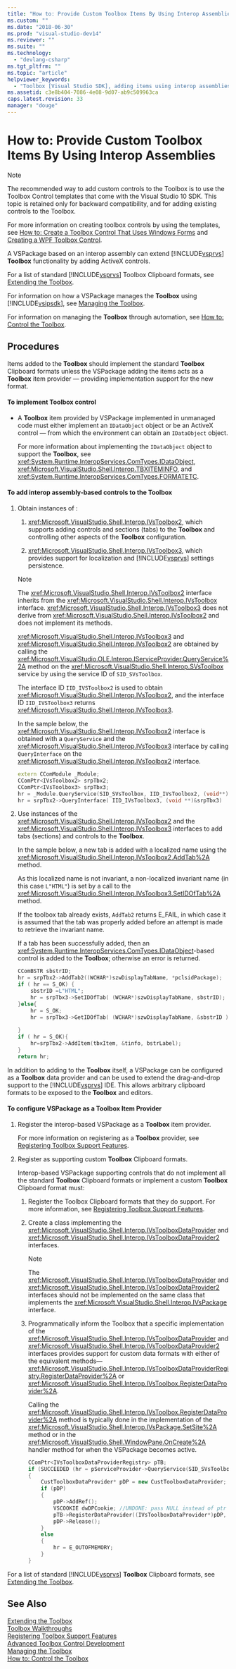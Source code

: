 ```yaml
---
title: "How to: Provide Custom Toolbox Items By Using Interop Assemblies | Microsoft Docs"
ms.custom: ""
ms.date: "2018-06-30"
ms.prod: "visual-studio-dev14"
ms.reviewer: ""
ms.suite: ""
ms.technology: 
  - "devlang-csharp"
ms.tgt_pltfrm: ""
ms.topic: "article"
helpviewer_keywords: 
  - "Toolbox [Visual Studio SDK], adding items using interop assemblies"
ms.assetid: c3e8b404-7086-4e08-9d07-ab9c509963ca
caps.latest.revision: 33
manager: "douge"
---
```

# How to: Provide Custom Toolbox Items By Using Interop Assemblies
> [!NOTE]
>  The recommended way to add custom controls to the Toolbox is to use the Toolbox Control templates that come with the Visual Studio 10 SDK. This topic is retained only for backward compatibility, and for adding existing controls to the Toolbox.  
>   
>  For more information on creating toolbox controls by using the templates, see [How to: Create a Toolbox Control That Uses Windows Forms](../misc/how-to-create-a-toolbox-control-that-uses-windows-forms.md) and [Creating a WPF Toolbox Control](http://msdn.microsoft.com/library/9cc34db9-b0d1-4951-a02f-7537fbbb51ad).  
  
 A VSPackage based on an interop assembly can extend [!INCLUDE[vsprvs](../includes/vsprvs-md.md)] **Toolbox** functionality by adding ActiveX controls.  
  
 For a list of standard [!INCLUDE[vsprvs](../includes/vsprvs-md.md)] Toolbox Clipboard formats, see [Extending the Toolbox](../misc/extending-the-toolbox.md).  
  
 For information on how a VSPackage manages the **Toolbox** using [!INCLUDE[vsipsdk](../includes/vsipsdk-md.md)], see [Managing the Toolbox](../misc/managing-the-toolbox.md).  
  
 For information on managing the **Toolbox** through automation, see [How to: Control the Toolbox](http://msdn.microsoft.com/library/c9d8a18a-d2bc-43d4-a803-601bfc6a6599).  
  
## Procedures  
 Items added to the **Toolbox** should implement the standard **Toolbox** Clipboard formats unless the VSPackage adding the items acts as a **Toolbox** item provider — providing implementation support for the new format.  
  
#### To implement Toolbox control  
  
-   A **Toolbox** item provided by VSPackage implemented in unmanaged code must either implement an `IDataObject` object or be an ActiveX control — from which the environment can obtain an `IDataObject` object.  
  
     For more information about implementing the `IDataObject` object to support the **Toolbox**, see <xref:System.Runtime.InteropServices.ComTypes.IDataObject>, <xref:Microsoft.VisualStudio.Shell.Interop.TBXITEMINFO>, and <xref:System.Runtime.InteropServices.ComTypes.FORMATETC>.  
  
#### To add interop assembly-based controls to the Toolbox  
  
1.  Obtain instances of :  
  
    1.  <xref:Microsoft.VisualStudio.Shell.Interop.IVsToolbox2>, which supports adding controls and sections (tabs) to the **Toolbox** and controlling other aspects of the **Toolbox** configuration.  
  
    2.  <xref:Microsoft.VisualStudio.Shell.Interop.IVsToolbox3>, which provides support for localization and [!INCLUDE[vsprvs](../includes/vsprvs-md.md)] settings persistence.  
  
    > [!NOTE]
    >  The <xref:Microsoft.VisualStudio.Shell.Interop.IVsToolbox2> interface inherits from the <xref:Microsoft.VisualStudio.Shell.Interop.IVsToolbox> interface. <xref:Microsoft.VisualStudio.Shell.Interop.IVsToolbox3> does not derive from <xref:Microsoft.VisualStudio.Shell.Interop.IVsToolbox2> and does not implement its methods.  
  
     <xref:Microsoft.VisualStudio.Shell.Interop.IVsToolbox3> and <xref:Microsoft.VisualStudio.Shell.Interop.IVsToolbox2> are obtained by calling the <xref:Microsoft.VisualStudio.OLE.Interop.IServiceProvider.QueryService%2A> method on the <xref:Microsoft.VisualStudio.Shell.Interop.SVsToolbox> service by using the service ID of `SID_SVsToolbox`.  
  
     The interface ID `IID_IVSToolbox2` is used to obtain <xref:Microsoft.VisualStudio.Shell.Interop.IVsToolbox2>, and the interface ID `IID_IVSToolbox3` returns <xref:Microsoft.VisualStudio.Shell.Interop.IVsToolbox3>.  
  
     In the sample below, the <xref:Microsoft.VisualStudio.Shell.Interop.IVsToolbox2> interface is obtained with a `QueryService` and the <xref:Microsoft.VisualStudio.Shell.Interop.IVsToolbox3> interface by calling `QueryInterface` on the <xref:Microsoft.VisualStudio.Shell.Interop.IVsToolbox2> interface.  
  
    ```cpp  
    extern CComModule _Module;  
    CComPtr<IVsToolbox2> srpTbx2;  
    CComPtr<IVsToolbox3> srpTbx3;  
    hr = _Module.QueryService(SID_SVsToolbox, IID_IVsToolbox2, (void**) &srpTbx2));  
    hr = srpTbx2->QueryInterface( IID_IVsToolbox3, (void **)&srpTbx3)  
    ```  
  
2.  Use instances of the <xref:Microsoft.VisualStudio.Shell.Interop.IVsToolbox2> and the <xref:Microsoft.VisualStudio.Shell.Interop.IVsToolbox3> interfaces to add tabs (sections) and controls to the **Toolbox**.  
  
     In the sample below, a new tab is added with a localized name using the <xref:Microsoft.VisualStudio.Shell.Interop.IVsToolbox2.AddTab%2A> method.  
  
     As this localized name is not invariant, a non-localized invariant name (in this case `L"HTML"`) is set by a call to the <xref:Microsoft.VisualStudio.Shell.Interop.IVsToolbox3.SetIDOfTab%2A> method.  
  
     If the toolbox tab already exists, `AddTab2` returns E_FAIL, in which case it is assumed that the tab was properly added before an attempt is made to retrieve the invariant name.  
  
     If a tab has been successfully added, then an <xref:System.Runtime.InteropServices.ComTypes.IDataObject>-based control is added to the **Toolbox**; otherwise an error is returned.  
  
    ```cpp  
    CComBSTR sbstrID;  
    hr = srpTbx2->AddTab2((WCHAR*)szwDisplayTabName, *pclsidPackage);  
    if ( hr == S_OK) {  
        sbstrID =L"HTML";  
        hr = srpTbx3->SetIDOfTab( (WCHAR*)szwDisplayTabName, sbstrID);  
    }else{  
        hr = S_OK;  
        hr = srpTbx3->GetIDOfTab( (WCHAR*)szwDisplayTabName, &sbstrID );  
  
    }  
    if ( hr = S_OK){  
        hr=srpTbx2->AddItem(tbxItem, &tinfo, bstrLabel);  
    }  
    return hr;  
    ```  
  
 In addition to adding to the **Toolbox** itself, a VSPackage can be configured as a **Toolbox** data provider and can be used to extend the drag-and-drop support to the [!INCLUDE[vsprvs](../includes/vsprvs-md.md)] IDE. This allows arbitrary clipboard formats to be exposed to the **Toolbox** and editors.  
  
#### To configure VSPackage as a Toolbox Item Provider  
  
1.  Register the interop-based VSPackage as a **Toolbox** item provider.  
  
     For more information on registering as a **Toolbox** provider, see [Registering Toolbox Support Features](../misc/registering-toolbox-support-features.md).  
  
2.  Register as supporting custom **Toolbox** Clipboard formats.  
  
     Interop-based VSPackage supporting controls that do not implement all the standard **Toolbox** Clipboard formats or implement a custom **Toolbox** Clipboard format must:  
  
    1.  Register the Toolbox Clipboard formats that they do support. For more information, see [Registering Toolbox Support Features](../misc/registering-toolbox-support-features.md).  
  
    2.  Create a class implementing the <xref:Microsoft.VisualStudio.Shell.Interop.IVsToolboxDataProvider> and <xref:Microsoft.VisualStudio.Shell.Interop.IVsToolboxDataProvider2> interfaces.  
  
        > [!NOTE]
        >  The <xref:Microsoft.VisualStudio.Shell.Interop.IVsToolboxDataProvider> and <xref:Microsoft.VisualStudio.Shell.Interop.IVsToolboxDataProvider2> interfaces should not be implemented on the same class that implements the <xref:Microsoft.VisualStudio.Shell.Interop.IVsPackage> interface.  
  
    3.  Programmatically inform the Toolbox that a specific implementation of the <xref:Microsoft.VisualStudio.Shell.Interop.IVsToolboxDataProvider> and <xref:Microsoft.VisualStudio.Shell.Interop.IVsToolboxDataProvider2> interfaces provides support for custom data formats with either of the equivalent methods—<xref:Microsoft.VisualStudio.Shell.Interop.IVsToolboxDataProviderRegistry.RegisterDataProvider%2A> or <xref:Microsoft.VisualStudio.Shell.Interop.IVsToolbox.RegisterDataProvider%2A>.  
  
         Calling the <xref:Microsoft.VisualStudio.Shell.Interop.IVsToolbox.RegisterDataProvider%2A> method is typically done in the implementation of the <xref:Microsoft.VisualStudio.Shell.Interop.IVsPackage.SetSite%2A> method or in the <xref:Microsoft.VisualStudio.Shell.WindowPane.OnCreate%2A> handler method for when the VSPackage becomes active.  
  
        ```cpp  
        CComPtr<IVsToolboxDataProviderRegistry> pTB;  
        if (SUCCEEDED (hr = pServiceProvider->QueryService(SID_SVsToolboxDataProviderRegistry, IID_IVsToolboxDataProviderRegistry, (PVOID*)&pTB)) && pTB != NULL)  
        {  
            CustToolboxDataProvider* pDP = new CustToolboxDataProvider;  
            if (pDP)  
            {  
                pDP->AddRef();  
                VSCOOKIE dwDPCookie; //UNDONE: pass NULL instead of ptr to the cookie when RegisterDataProvider allows it.  
                pTB->RegisterDataProvider((IVsToolboxDataProvider*)pDP, &dwDPCookie);  
                pDP->Release();  
            }  
            else  
            {  
                hr = E_OUTOFMEMORY;  
            }  
        }  
        ```  
  
 For a list of standard [!INCLUDE[vsprvs](../includes/vsprvs-md.md)] **Toolbox** Clipboard formats, see [Extending the Toolbox](../misc/extending-the-toolbox.md).  
  
## See Also  
 [Extending the Toolbox](../misc/extending-the-toolbox.md)   
 [Toolbox Walkthroughs](../misc/toolbox-walkthroughs.md)   
 [Registering Toolbox Support Features](../misc/registering-toolbox-support-features.md)   
 [Advanced Toolbox Control Development](../misc/advanced-toolbox-control-development.md)   
 [Managing the Toolbox](../misc/managing-the-toolbox.md)   
 [How to: Control the Toolbox](http://msdn.microsoft.com/library/c9d8a18a-d2bc-43d4-a803-601bfc6a6599)